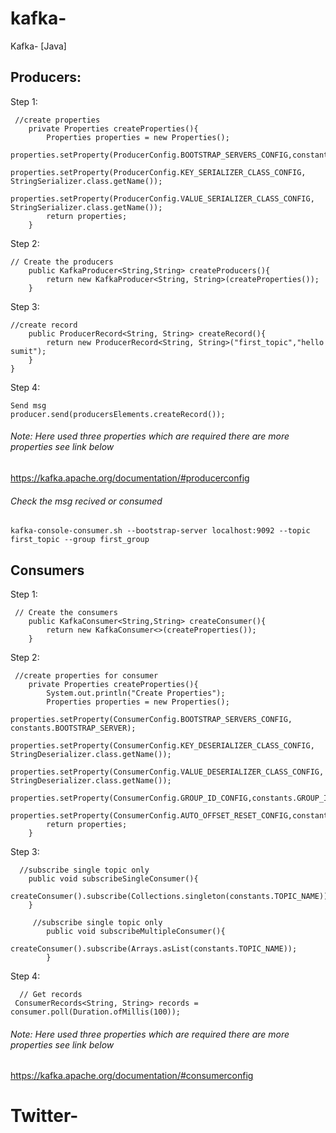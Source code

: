 # kafka-
Kafka- [Java]

## Producers: 

Step 1:
```$xslt
 //create properties
    private Properties createProperties(){
        Properties properties = new Properties();
        properties.setProperty(ProducerConfig.BOOTSTRAP_SERVERS_CONFIG,constants.BOOTSTRAP_SERVER);
        properties.setProperty(ProducerConfig.KEY_SERIALIZER_CLASS_CONFIG, StringSerializer.class.getName());
        properties.setProperty(ProducerConfig.VALUE_SERIALIZER_CLASS_CONFIG, StringSerializer.class.getName());
        return properties;
    }
```
Step 2:
```$xslt
// Create the producers
    public KafkaProducer<String,String> createProducers(){
        return new KafkaProducer<String, String>(createProperties());
    }
```

Step 3:
```$xslt
//create record
    public ProducerRecord<String, String> createRecord(){
        return new ProducerRecord<String, String>("first_topic","hello sumit");
    }
}
```


Step 4:
```$xslt
Send msg
producer.send(producersElements.createRecord());
```

###### Note: Here used three properties which are required there are more properties  see link below
https://kafka.apache.org/documentation/#producerconfig

###### Check the msg recived or consumed
```$xslt
kafka-console-consumer.sh --bootstrap-server localhost:9092 --topic first_topic --group first_group
```

## Consumers

Step 1:
```$xslt
 // Create the consumers
    public KafkaConsumer<String,String> createConsumer(){
        return new KafkaConsumer<>(createProperties());
    }
```

Step 2:
```$xslt
 //create properties for consumer
    private Properties createProperties(){
        System.out.println("Create Properties");
        Properties properties = new Properties();
        properties.setProperty(ConsumerConfig.BOOTSTRAP_SERVERS_CONFIG, constants.BOOTSTRAP_SERVER);
        properties.setProperty(ConsumerConfig.KEY_DESERIALIZER_CLASS_CONFIG, StringDeserializer.class.getName());
        properties.setProperty(ConsumerConfig.VALUE_DESERIALIZER_CLASS_CONFIG, StringDeserializer.class.getName());
        properties.setProperty(ConsumerConfig.GROUP_ID_CONFIG,constants.GROUP_ID);
        properties.setProperty(ConsumerConfig.AUTO_OFFSET_RESET_CONFIG,constants.OFFSET_LATEST);
        return properties;
    }
```

Step 3:
```$xslt
  //subscribe single topic only
    public void subscribeSingleConsumer(){
        createConsumer().subscribe(Collections.singleton(constants.TOPIC_NAME));
    }
    
     //subscribe single topic only
        public void subscribeMultipleConsumer(){
            createConsumer().subscribe(Arrays.asList(constants.TOPIC_NAME));
        }
```

Step 4: 
```$xslt
  // Get records
 ConsumerRecords<String, String> records = consumer.poll(Duration.ofMillis(100));
```

###### Note: Here used three properties which are required there are more properties  see link below
https://kafka.apache.org/documentation/#consumerconfig


# Twitter-
